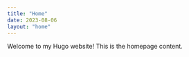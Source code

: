 ```yaml
---
title: "Home"
date: 2023-08-06
layout: "home"
---
```


Welcome to my Hugo website! This is the homepage content.